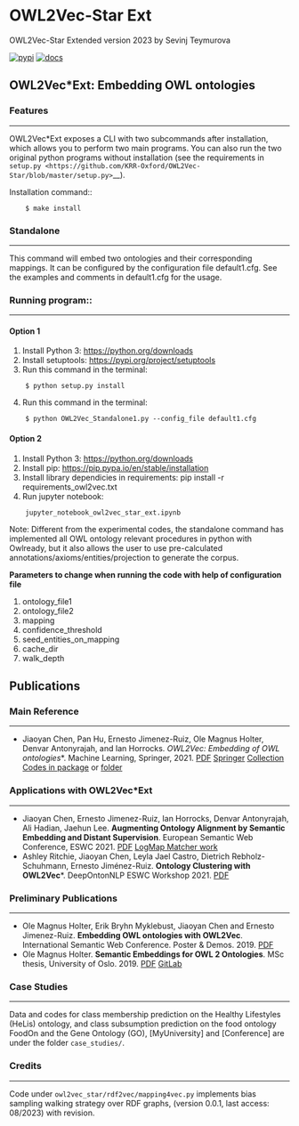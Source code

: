 # OWL2Vec-Star Ext


OWL2Vec-Star Extended version 2023 by Sevinj Teymurova


[![pypi](https://img.shields.io/pypi/v/owl2vec-star.svg)](https://pypi.python.org/pypi/owl2vec-star)
[![docs](https://readthedocs.org/projects/owl2vec-star/badge/?version=latest)](https://owl2vec-star.readthedocs.io/en/latest/?version=latest)


## **OWL2Vec*Ext: Embedding OWL ontologies**


### Features
--------

OWL2Vec*Ext exposes a CLI with two subcommands after installation, which allows you to perform two main programs.
You can also run the two original python programs without installation (see the requirements in `setup.py <https://github.com/KRR-Oxford/OWL2Vec-Star/blob/master/setup.py>`__).

Installation command::
```
    $ make install
```
### Standalone
------------
This command will embed two ontologies and their corresponding mappings. It can be configured by the configuration file default1.cfg.
See the examples and comments in default1.cfg for the usage.


### Running program::
------------

#### Option 1

1. Install Python 3: https://python.org/downloads
2. Install setuptools: https://pypi.org/project/setuptools
3. Run this command in the terminal: 
```
    $ python setup.py install
```

4. Run this command in the terminal:
```
    $ python OWL2Vec_Standalone1.py --config_file default1.cfg
```

#### Option 2

1. Install Python 3: https://python.org/downloads
2. Install pip: https://pip.pypa.io/en/stable/installation
3. Install library dependicies in requirements: pip install -r requirements_owl2vec.txt
4. Run jupyter notebook: 
``` 
    jupyter_notebook_owl2vec_star_ext.ipynb 
```
Note: Different from the experimental codes, the standalone command has implemented all OWL ontology
relevant procedures in python with Owlready, but it also allows the user to use pre-calculated
annotations/axioms/entities/projection to generate the corpus.

**Parameters to change when running the code with help of configuration file**
1. ontology_file1 
2. ontology_file2 
3. mapping
4. confidence_threshold
5. seed_entities_on_mapping
6. cache_dir
7. walk_depth



## Publications


### Main Reference
------------


- Jiaoyan Chen, Pan Hu, Ernesto Jimenez-Ruiz, Ole Magnus Holter, Denvar Antonyrajah, and Ian Horrocks. **OWL2Vec*: Embedding of OWL ontologies**. Machine Learning, Springer, 2021. [PDF](https://arxiv.org/abs/2009.14654) [Springer](https://rdcu.be/cmIMh) [Collection](https://link.springer.com/journal/10994/topicalCollection/AC_f13088dda1f43d317c5acbfdf9439a31) [Codes in package](https://github.com/KRR-Oxford/OWL2Vec-Star/releases/tag/OWL2Vec-Star-ML-2021-Journal) or [folder](https://github.com/KRR-Oxford/OWL2Vec-Star/tree/master/case_studies)



### Applications with OWL2Vec*Ext
------------

- Jiaoyan Chen, Ernesto Jimenez-Ruiz, Ian Horrocks, Denvar Antonyrajah, Ali Hadian, Jaehun Lee. **Augmenting Ontology Alignment by Semantic Embedding and Distant Supervision**. European Semantic Web Conference, ESWC 2021. [PDF](https://openaccess.city.ac.uk/id/eprint/25810/1/ESWC2021_ontology_alignment_LogMap_ML.pdf) [LogMap Matcher work](https://github.com/ernestojimenezruiz/logmap-matcher/)
- Ashley Ritchie, Jiaoyan Chen, Leyla Jael Castro, Dietrich Rebholz-Schuhmann, Ernesto Jiménez-Ruiz. **Ontology Clustering with OWL2Vec***. DeepOntonNLP ESWC Workshop 2021. [PDF](https://openaccess.city.ac.uk/id/eprint/25933/1/OntologyClusteringOWL2Vec_DeepOntoNLP2021.pdf)



### Preliminary Publications
------------

- Ole Magnus Holter, Erik Bryhn Myklebust, Jiaoyan Chen and Ernesto Jimenez-Ruiz. **Embedding OWL ontologies with OWL2Vec**. International Semantic Web Conference. Poster & Demos. 2019. [PDF](https://www.cs.ox.ac.uk/isg/TR/OWL2vec_iswc2019_poster.pdf)
- Ole Magnus Holter. **Semantic Embeddings for OWL 2 Ontologies**. MSc thesis, University of Oslo. 2019. [PDF](https://www.duo.uio.no/bitstream/handle/10852/69078/thesis_ole_magnus_holter.pdf) [GitLab](https://gitlab.com/oholter/owl2vec)



### Case Studies
------------
Data and codes for class membership prediction on the Healthy Lifestyles (HeLis) ontology, and class subsumption prediction on the food ontology FoodOn and the Gene Ontology (GO), [MyUniversity] and [Conference] are under the folder `case_studies/`.


### Credits
-------
Code under `owl2vec_star/rdf2vec/mapping4vec.py`  implements bias sampling walking strategy over RDF graphs, (version 0.0.1, last access: 08/2023) with revision.
